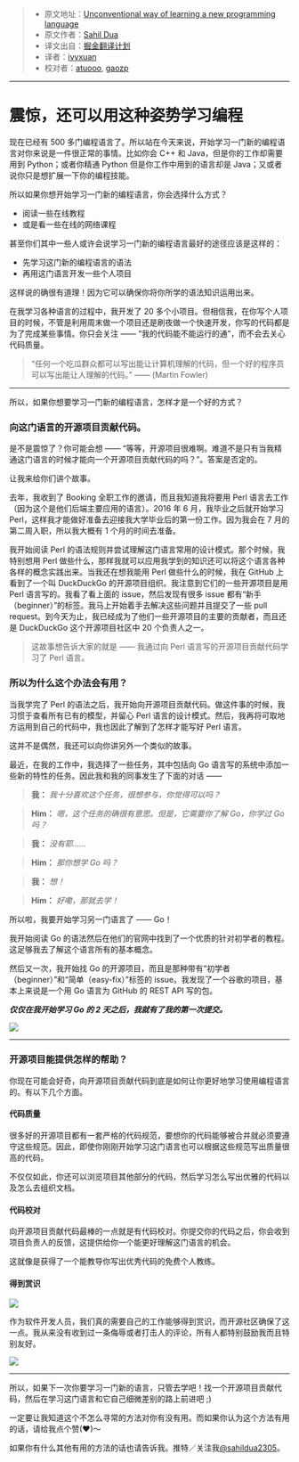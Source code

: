 > * 原文地址：[Unconventional way of learning a new programming language](https://hackernoon.com/unconventional-way-of-learning-a-new-programming-language-e4d1f600342c#.alz60t9jd)
> * 原文作者：[Sahil Dua](https://hackernoon.com/@sahildua2305)
> * 译文出自：[掘金翻译计划](https://github.com/xitu/gold-miner)
> * 译者：[ivyxuan](https://github.com/iloveivyxuan)
> * 校对者：[atuooo](https://github.com/atuooo), [gaozp](http://gaozhipeng.me)

---

# 震惊，还可以用这种姿势学习编程

现在已经有 500 多门编程语言了。所以站在今天来说，开始学习一门新的编程语言对你来说是一件很正常的事情。比如你会 C++ 和 Java，但是你的工作却需要用到 Python；或者你精通 Python 但是你工作中用到的语言却是 Java；又或者说你只是想扩展一下你的编程技能。

所以如果你想开始学习一门新的编程语言，你会选择什么方式？

- 阅读一些在线教程
- 或是看一些在线的网络课程

甚至你们其中一些人或许会说学习一门新的编程语言最好的途径应该是这样的：

- 先学习这门新的编程语言的语法
- 再用这门语言开发一些个人项目

这样说的确很有道理！因为它可以确保你将你所学的语法知识运用出来。

在我学习各种语言的过程中，我开发了 20 多个小项目。但相信我，在你写个人项目的时候，不管是利用周末做一个项目还是刷夜做一个快速开发，你写的代码都是为了完成某些事情。你只会关注 —— “我的代码能不能运行的通”，而不会去关心代码质量。

> “任何一个吃瓜群众都可以写出能让计算机理解的代码，但一个好的程序员可以写出能让人理解的代码。” —— (Martin Fowler)

---

所以，如果你想要学习一门新的编程语言，怎样才是一个好的方式？

### 向这门语言的开源项目贡献代码。

是不是震惊了？你可能会想 —— “等等，开源项目很难啊。难道不是只有当我精通这门语言的时候才能向一个开源项目贡献代码的吗？”。答案是否定的。

让我来给你们讲个故事。

去年，我收到了 Booking 全职工作的邀请，而且我知道我将要用 Perl 语言去工作（因为这个是他们后端主要应用的语言）。2016 年 6 月，我毕业之后就开始学习 Perl，这样我才能做好准备去迎接我大学毕业后的第一份工作。因为我会在 7 月的第二周入职，所以我大概有 1 个月的时间去准备。

我开始阅读 Perl 的语法规则并尝试理解这门语言常用的设计模式。那个时候，我特别想用 Perl 做些什么，那样我就可以应用我学到的知识还可以将这个语言各种各样的概念实践出来。当我还在想我能用 Perl 做些什么的时候，我在 GitHub 上看到了一个叫 DuckDuckGo 的开源项目组织。我注意到它们的一些开源项目是用 Perl 语言写的。我看了看上面的 issue，然后发现有很多 issue 都有“新手（beginner）”的标签。我马上开始着手去解决这些问题并且提交了一些 pull request。到今天为止，我已经成为了他们一些开源项目的主要的贡献者，而且还是 DuckDuckGo 这个开源项目社区中 20 个负责人之一。

> 这故事想告诉大家的就是 —— 我通过向 Perl 语言写的开源项目贡献代码学习了 Perl 语言。

### 所以为什么这个办法会有用？

当我学完了 Perl 的语法之后，我开始向开源项目贡献代码。做这件事的时候，我习惯于查看所有已有的模型，并留心 Perl 语言的设计模式。然后，我再将可取地方运用到自己的代码中，我也因此了解到了怎样才能写好 Perl 语言。

这并不是偶然，我还可以向你讲另外一个类似的故事。

最近，在我的工作中，我选择了一些任务，其中包括向 Go 语言写的系统中添加一些新的特性的任务。因此我和我的同事发生了下面的对话 ——

> **我：** *我十分喜欢这个任务，很想参与，你觉得可以吗？*

> **Him：** *嗯，这个任务的确很有意思。但是，它需要你了解 Go，你学过 Go 吗？*

> **我：** *没有耶……*

> **Him：** *那你想学 Go 吗？*

> **我：** *想！*

> **Him：** *好嘞，那就去学！*

所以啦，我要开始学习另一门语言了 —— Go！

我开始阅读 Go 的语法然后在他们的官网中找到了一个优质的针对初学者的教程。这足够我去了解这个语言所有的基本概念。

然后又一次，我开始找 Go 的开源项目，而且是那种带有“初学者（beginner）”和“简单（easy-fix）”标签的 issue。我发现了一个谷歌的项目，基本上来说是一个用 Go 语言为 GitHub 的 REST API 写的包。

***仅仅在我开始学习 Go 的 2 天之后，我就有了我的第一次提交。***

![](https://cdn-images-1.medium.com/max/800/1*TsCbnT-eiymTGR5WDQccrA.png)

---

### 开源项目能提供怎样的帮助？

你现在可能会好奇，向开源项目贡献代码到底是如何让你更好地学习使用编程语言的。有以下几个方面。

#### **代码质量**

很多好的开源项目都有一套严格的代码规范，要想你的代码能够被合并就必须要遵守这些规范。因此，即使你刚刚开始学习这门语言也可以根据这些规范写出质量很高的代码。

不仅仅如此，你还可以浏览项目其他部分的代码，然后学习怎么写出优雅的代码以及怎么去组织文档。

#### 代码校对

向开源项目贡献代码最棒的一点就是有代码校对。你提交你的代码之后，你会收到项目负责人的反馈，这提供给你一个能更好理解这门语言的机会。

这就像是获得了一个能教导你写出优秀代码的免费个人教练。

#### 得到赏识

![](https://cdn-images-1.medium.com/max/800/1*3qrExiprhpgmLRSfqzW6Yw.png)

作为软件开发人员，我们真的需要自己的工作能够得到赏识，而开源社区确保了这一点。我从来没有收到过一条侮辱或者打击人的评论，所有人都特别鼓励我而且特别友好。

![](https://cdn-images-1.medium.com/max/800/1*utyQ9CozIVz8xcIVHI6-Ew.png)

---

所以，如果下一次你要学习一门新的语言，只管去学吧！找一个开源项目贡献代码，然后在学习这门语言和它自己细微差别的路上前进吧 ;)

一定要让我知道这个不怎么寻常的方法对你有没有用。而如果你认为这个方法有用的话，请给我点个赞(❤)～

如果你有什么其他有用的方法的话也请告诉我。推特／关注我[@sahildua2305](https://twitter.com/sahildua2305)。
